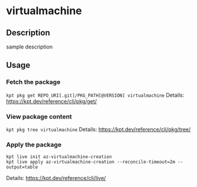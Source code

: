 # virtualmachine

## Description
sample description

## Usage

### Fetch the package
`kpt pkg get REPO_URI[.git]/PKG_PATH[@VERSION] virtualmachine`
Details: https://kpt.dev/reference/cli/pkg/get/

### View package content
`kpt pkg tree virtualmachine`
Details: https://kpt.dev/reference/cli/pkg/tree/

### Apply the package
```
kpt live init az-virtualmachine-creation
kpt live apply az-virtualmachine-creation --reconcile-timeout=2m --output=table
```
Details: https://kpt.dev/reference/cli/live/
